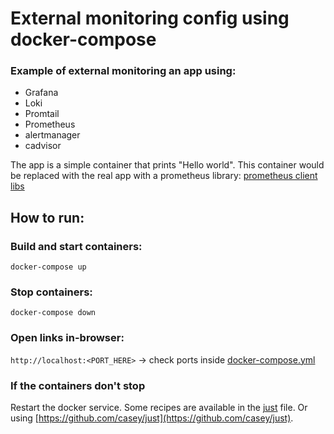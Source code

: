 # External monitoring config using docker-compose 

### Example of external monitoring an app using:
* Grafana
* Loki
* Promtail
* Prometheus
* alertmanager
* cadvisor

The app is a simple container that prints "Hello world". This container would be replaced with the real app with a prometheus library: [prometheus client libs](https://prometheus.io/docs/instrumenting/clientlibs/)

## How to run:

### Build and start containers:
`docker-compose up`

### Stop containers:
`docker-compose down`

### Open links in-browser:
`http://localhost:<PORT_HERE>` -> check ports inside [docker-compose.yml](docker-compose.yml)

### If the containers don't stop
Restart the docker service. Some recipes are available in the [just](just) file. Or using [https://github.com/casey/just](https://github.com/casey/just).
